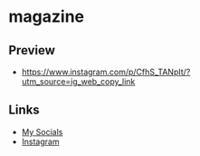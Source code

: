 # magazine

## Preview
* https://www.instagram.com/p/CfhS_TANpIt/?utm_source=ig_web_copy_link

## Links
* [My Socials](https://znap.link/hamdy_Dawood)
* [Instagram](https://www.instagram.com/hamdy_khalid_)
